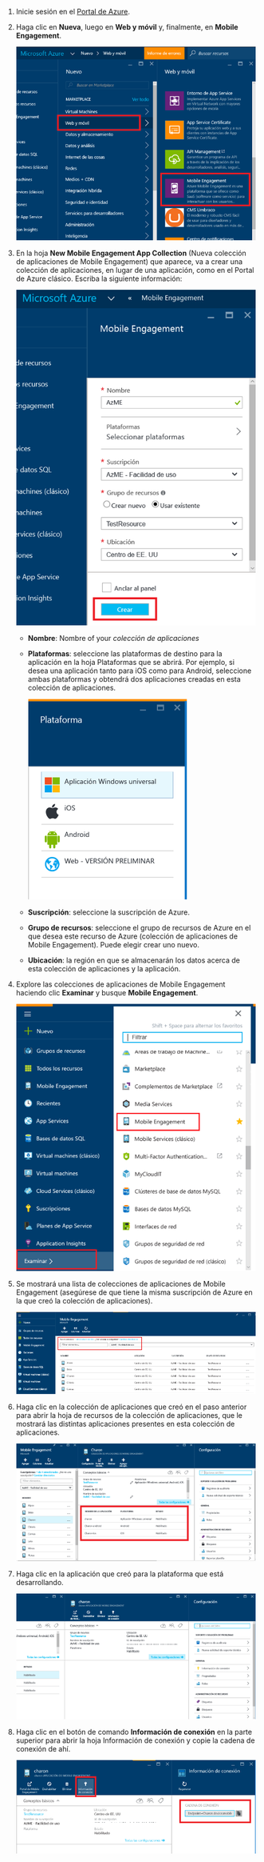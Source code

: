 
1. Inicie sesión en el [Portal de Azure](https://portal.azure.com).
2. Haga clic en **Nueva**, luego en **Web y móvil** y, finalmente, en **Mobile Engagement**.
   
    ![](./media/mobile-engagement-create-app-in-portal-new/browse-azme-extension.png)
3. En la hoja **New Mobile Engagement App Collection** (Nueva colección de aplicaciones de Mobile Engagement) que aparece, va a crear una colección de aplicaciones, en lugar de una aplicación, como en el Portal de Azure clásico. Escriba la siguiente información:
   
    ![](./media/mobile-engagement-create-app-in-portal-new/new-azme-app.png)
   
   * **Nombre**: Nombre of your *colección de aplicaciones* 
   * **Plataformas**: seleccione las plataformas de destino para la aplicación en la hoja Plataformas que se abrirá. Por ejemplo, si desea una aplicación tanto para iOS como para Android, seleccione ambas plataformas y obtendrá dos aplicaciones creadas en esta colección de aplicaciones. 
     
      ![](./media/mobile-engagement-create-app-in-portal-new/choose-platform.png)
   * **Suscripción**: seleccione la suscripción de Azure. 
   * **Grupo de recursos**: seleccione el grupo de recursos de Azure en el que desea este recurso de Azure (colección de aplicaciones de Mobile Engagement). Puede elegir crear uno nuevo.  
   * **Ubicación**: la región en que se almacenarán los datos acerca de esta colección de aplicaciones y la aplicación.
4. Explore las colecciones de aplicaciones de Mobile Engagement haciendo clic **Examinar** y busque **Mobile Engagement**.
   
    ![](./media/mobile-engagement-create-app-in-portal-new/browse-mobile-engagement-menu.png)
5. Se mostrará una lista de colecciones de aplicaciones de Mobile Engagement (asegúrese de que tiene la misma suscripción de Azure en la que creó la colección de aplicaciones).
   
    ![](./media/mobile-engagement-create-app-in-portal-new/browse-mobile-engagement.png)
6. Haga clic en la colección de aplicaciones que creó en el paso anterior para abrir la hoja de recursos de la colección de aplicaciones, que le mostrará las distintas aplicaciones presentes en esta colección de aplicaciones. 
   
    ![](./media/mobile-engagement-create-app-in-portal-new/mobile-engagement-app-collection.png)
7. Haga clic en la aplicación que creó para la plataforma que está desarrollando. 
   
    ![](./media/mobile-engagement-create-app-in-portal-new/mobile-engagement-app.png)
8. Haga clic en el botón de comando **Información de conexión** en la parte superior para abrir la hoja Información de conexión y copie la cadena de conexión de ahí. 
   
    ![](./media/mobile-engagement-create-app-in-portal-new/app-connection-info.png)

